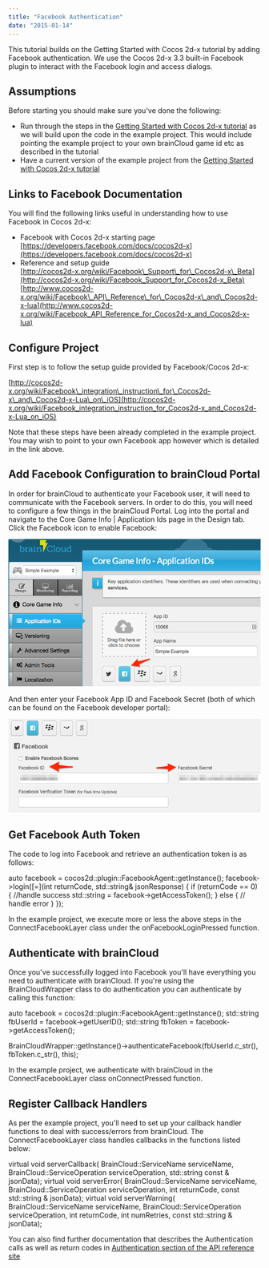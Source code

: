 ```yaml
---
title: "Facebook Authentication"
date: "2015-01-14"
---
```


This tutorial builds on the Getting Started with Cocos 2d-x tutorial by adding Facebook authentication. We use the Cocos 2d-x 3.3 built-in Facebook plugin to interact with the Facebook login and access dialogs.

## Assumptions

Before starting you should make sure you've done the following:

- Run through the steps in the [Getting Started with Cocos 2d-x tutorial](/apidocs/tutorials/cocos2d-x-tutorials/cocos-2dx-example-1-getting-started/ "Getting Started with Cocos2d-x") as we will build upon the code in the example project. This would include pointing the example project to your own brainCloud game id etc as described in the tutorial
- Have a current version of the example project from the [Getting Started with Cocos 2d-x tutorial](/apidocs/tutorials/cocos2d-x-tutorials/cocos-2dx-example-1-getting-started/ "Getting Started with Cocos2d-x")

## Links to Facebook Documentation

You will find the following links useful in understanding how to use Facebook in Cocos 2d-x:

- Facebook with Cocos 2d-x starting page  
    [https://developers.facebook.com/docs/cocos2d-x](https://developers.facebook.com/docs/cocos2d-x)
- Reference and setup guide  
    [http://cocos2d-x.org/wiki/Facebook\_Support\_for\_Cocos2d-x\_Beta](http://cocos2d-x.org/wiki/Facebook_Support_for_Cocos2d-x_Beta)  
    [http://www.cocos2d-x.org/wiki/Facebook\_API\_Reference\_for\_Cocos2d-x\_and\_Cocos2d-x-lua](http://www.cocos2d-x.org/wiki/Facebook_API_Reference_for_Cocos2d-x_and_Cocos2d-x-lua)

## Configure Project

First step is to follow the setup guide provided by Facebook/Cocos 2d-x:

[http://cocos2d-x.org/wiki/Facebook\_integration\_instruction\_for\_Cocos2d-x\_and\_Cocos2d-x-Lua\_on\_iOS](http://cocos2d-x.org/wiki/Facebook_integration_instruction_for_Cocos2d-x_and_Cocos2d-x-Lua_on_iOS)

Note that these steps have been already completed in the example project. You may wish to point to your own Facebook app however which is detailed in the link above.

## Add Facebook Configuration to brainCloud Portal

In order for brainCloud to authenticate your Facebook user, it will need to communicate with the Facebook servers. In order to do this, you will need to configure a few things in the brainCloud Portal. Log into the portal and navigate to the Core Game Info | Application Ids page in the Design tab. Click the Facebook icon to enable Facebook:

[![Enable Facebook](images/brainCloud_Dashboard_-_Simple_Example.png)](/apidocs/wp-content/uploads/2015/01/brainCloud_Dashboard_-_Simple_Example.png)

And then enter your Facebook App ID and Facebook Secret (both of which can be found on the Facebook developer portal):

[![Configure Facebook](images/brainCloud_Dashboard_-_Simple_Example-2.png)](/apidocs/wp-content/uploads/2015/01/brainCloud_Dashboard_-_Simple_Example-2.png)

## Get Facebook Auth Token

The code to log into Facebook and retrieve an authentication token is as follows:

auto facebook = cocos2d::plugin::FacebookAgent::getInstance();
facebook->login(\[=\](int returnCode, std::string& jsonResponse) {
    if (returnCode == 0)
    {
        //handle success
        std::string = facebook->getAccessToken();
    }
    else
    {
         // handle error
     }
});

In the example project, we execute more or less the above steps in the ConnectFacebookLayer class under the onFacebookLoginPressed function.

## Authenticate with brainCloud

Once you've successfully logged into Facebook you'll have everything you need to authenticate with brainCloud. If you're using the BrainCloudWrapper class to do authentication you can authenticate by calling this function:

auto facebook = cocos2d::plugin::FacebookAgent::getInstance();
std::string fbUserId = facebook->getUserID();
std::string fbToken = facebook->getAccessToken();

BrainCloudWrapper::getInstance()->authenticateFacebook(fbUserId.c\_str(), fbToken.c\_str(), this);

In the example project, we authenticate with brainCloud in the ConnectFacebookLayer class onConnectPressed function.

## Register Callback Handlers

As per the example project, you'll need to set up your callback handler functions to deal with success/errors from brainCloud. The ConnectFacebookLayer class handles callbacks in the functions listed below:

virtual void serverCallback( BrainCloud::ServiceName serviceName, BrainCloud::ServiceOperation serviceOperation, std::string const & jsonData);
virtual void serverError( BrainCloud::ServiceName serviceName, BrainCloud::ServiceOperation serviceOperation, int returnCode, const std::string & jsonData);
virtual void serverWarning( BrainCloud::ServiceName serviceName, BrainCloud::ServiceOperation serviceOperation, int returnCode, int numRetries, const std::string & jsonData);

You can also find further documentation that describes the Authentication calls as well as return codes in [Authentication section of the API reference site](/apidocs/apiref/#capi-auth "Authentication")
